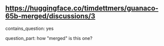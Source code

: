 ## https://huggingface.co/timdettmers/guanaco-65b-merged/discussions/3

contains_question: yes

question_part: how "merged" is this one?